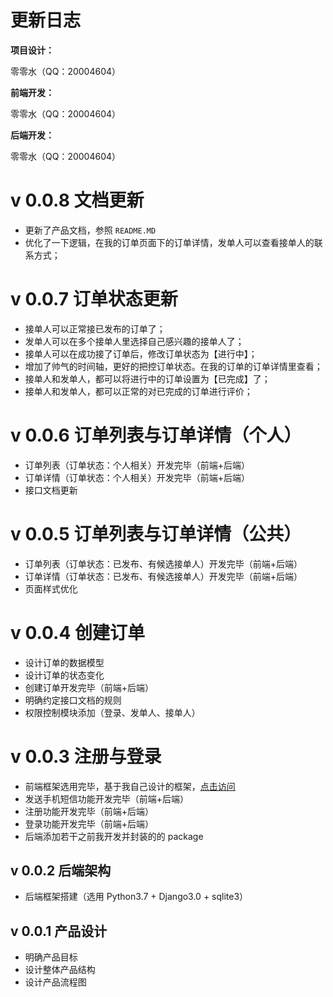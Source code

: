 # 更新日志

<b>项目设计：</b>

零零水（QQ：20004604）

<b>前端开发：</b>

零零水（QQ：20004604）

<b>后端开发：</b>

零零水（QQ：20004604）

# v 0.0.8 文档更新

* 更新了产品文档，参照 ``README.MD``
* 优化了一下逻辑，在我的订单页面下的订单详情，发单人可以查看接单人的联系方式；

# v 0.0.7 订单状态更新

* 接单人可以正常接已发布的订单了；
* 发单人可以在多个接单人里选择自己感兴趣的接单人了；
* 接单人可以在成功接了订单后，修改订单状态为【进行中】；
* 增加了帅气的时间轴，更好的把控订单状态。在我的订单的订单详情里查看；
* 接单人和发单人，都可以将进行中的订单设置为【已完成】了；
* 接单人和发单人，都可以正常的对已完成的订单进行评价；

# v 0.0.6 订单列表与订单详情（个人）

* 订单列表（订单状态：个人相关）开发完毕（前端+后端）
* 订单详情（订单状态：个人相关）开发完毕（前端+后端）
* 接口文档更新

# v 0.0.5 订单列表与订单详情（公共）

* 订单列表（订单状态：已发布、有候选接单人）开发完毕（前端+后端）
* 订单详情（订单状态：已发布、有候选接单人）开发完毕（前端+后端）
* 页面样式优化

# v 0.0.4 创建订单

* 设计订单的数据模型
* 设计订单的状态变化
* 创建订单开发完毕（前端+后端）
* 明确约定接口文档的规则
* 权限控制模块添加（登录、发单人、接单人）

# v 0.0.3 注册与登录

* 前端框架选用完毕，基于我自己设计的框架，<a href='https://github.com/qq20004604/react-with-webpack'>点击访问</a>
* 发送手机短信功能开发完毕（前端+后端）
* 注册功能开发完毕（前端+后端）
* 登录功能开发完毕（前端+后端）
* 后端添加若干之前我开发并封装的的 package

## v 0.0.2 后端架构

* 后端框架搭建（选用 Python3.7 + Django3.0 + sqlite3）

## v 0.0.1 产品设计

* 明确产品目标
* 设计整体产品结构
* 设计产品流程图

